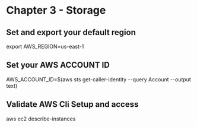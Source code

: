 # Chapter 3 - Storage 
## Set and export your default region 
export AWS_REGION=us-east-1
## Set your AWS ACCOUNT ID 
AWS_ACCOUNT_ID=$(aws sts get-caller-identity --query Account --output text)
## Validate AWS Cli Setup and access
aws ec2 describe-instances
